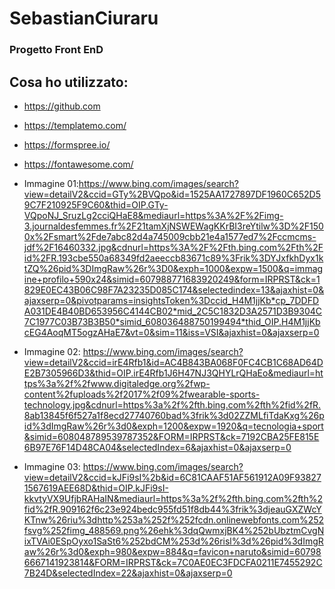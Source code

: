 # SebastianCiuraru
### Progetto Front EnD
## Cosa ho utilizzato: 

 - https://github.com
 - https://templatemo.com/
 - https://formspree.io/
 - https://fontawesome.com/

 

 - Immagine 01:https://www.bing.com/images/search?view=detailV2&ccid=GTy%2BVQpo&id=1525AA1727897DF1960C652D59C7F210925F9C60&thid=OIP.GTy-VQpoNJ_SruzLg2cciQHaE8&mediaurl=https%3A%2F%2Fimg-3.journaldesfemmes.fr%2F21tamXjNSWEWagKKrBI3reYtilw%3D%2F1500x%2Fsmart%2Fde7abc82d4a745009cbb21e4a1577ed7%2Fccmcms-jdf%2F16460332.jpg&cdnurl=https%3A%2F%2Fth.bing.com%2Fth%2Fid%2FR.193cbe550a68349fd2aeeccb83671c89%3Frik%3DYJxfkhDyx1ktZQ%26pid%3DImgRaw%26r%3D0&exph=1000&expw=1500&q=immagine+profilo+590x24&simid=607988771683920249&form=IRPRST&ck=1829E0EC43B06C98F7A23235D085C174&selectedindex=13&ajaxhist=0&ajaxserp=0&pivotparams=insightsToken%3Dccid_H4M1jjKb*cp_7DDFDA031DE4B40BD653956C4144CB02*mid_2C5C1832D3A2571D3B9304C7C1977C03B73B3B50*simid_608036488750199494*thid_OIP.H4M1jjKbcEG4AoqMT5ogzAHaE7&vt=0&sim=11&iss=VSI&ajaxhist=0&ajaxserp=0





 - Immagine 02: https://www.bing.com/images/search?view=detailV2&ccid=irE4Rfb1&id=AC4B843BA068F0FC4CB1C68AD64DE2B7305966D3&thid=OIP.irE4Rfb1J6H47NJ3QHYLrQHaEo&mediaurl=https%3a%2f%2fwww.digitaledge.org%2fwp-content%2fuploads%2f2017%2f09%2fwearable-sports-technology.jpg&cdnurl=https%3a%2f%2fth.bing.com%2fth%2fid%2fR.8ab13845f6f527a1f8ecd27740760bad%3frik%3d02ZZMLfiTdaKxg%26pid%3dImgRaw%26r%3d0&exph=1200&expw=1920&q=tecnologia+sport&simid=608048789539787352&FORM=IRPRST&ck=7192CBA25FE815E6B97E76F14D48CA04&selectedIndex=6&ajaxhist=0&ajaxserp=0


 - Immagine 03: https://www.bing.com/images/search?view=detailV2&ccid=kJFi9sI%2b&id=6C81CAAF51AF561912A09F938271567619AEE68D&thid=OIP.kJFi9sI-kkvtyVX9UfjbRAHaIN&mediaurl=https%3a%2f%2fth.bing.com%2fth%2fid%2fR.909162f6c23e924bedc955fd51f8db44%3frik%3djeauGXZWcYKTnw%26riu%3dhttp%253a%252f%252fcdn.onlinewebfonts.com%252fsvg%252fimg_488569.png%26ehk%3dqQwmxjBK4%252bUbztmCvgNixTVAi0ESpOyxo1SaSt6%252bdCM%253d%26risl%3d%26pid%3dImgRaw%26r%3d0&exph=980&expw=884&q=favicon+naruto&simid=607986667141923814&FORM=IRPRST&ck=7C0AE0EC3FDCFA0211E7455292C7B24D&selectedIndex=22&ajaxhist=0&ajaxserp=0